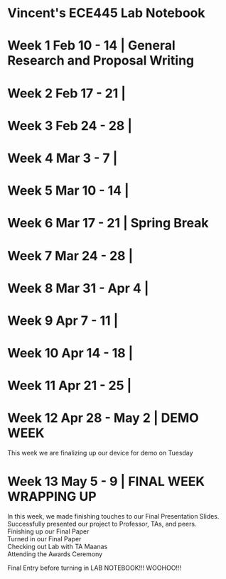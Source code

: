 # Vincent's ECE445 Lab Notebook

Week 1 Feb 10 - 14 | General Research and Proposal Writing
=========================================================


Week 2 Feb 17 - 21 |
===================================================================


Week 3 Feb 24 - 28 |
================================================


Week 4 Mar 3 - 7 |
========================================================================


Week 5 Mar 10 - 14 |
===================================================================


Week 6 Mar 17 - 21 | Spring Break
=================================================


Week 7 Mar 24 - 28 |
==================================================================================


Week 8 Mar 31 - Apr 4 |
==================================================================================


Week 9 Apr 7 - 11 |
==================================================================================


Week 10 Apr 14 - 18 |
==================================================================================


Week 11 Apr 21 - 25 |
==================================================================================


Week 12 Apr 28 - May 2 | DEMO WEEK
==================================================================================
This week we are finalizing up our device for demo on Tuesday


Week 13 May 5 - 9 | FINAL WEEK WRAPPING UP
==================================================================================
In this week, we made finishing touches to our Final Presentation Slides.  
Successfully presented our project to Professor, TAs, and peers.  
Finishing up our Final Paper  
Turned in our Final Paper  
Checking out Lab with TA Maanas  
Attending the Awards Ceremony  
  
Final Entry before turning in LAB NOTEBOOK!!! WOOHOO!!!



